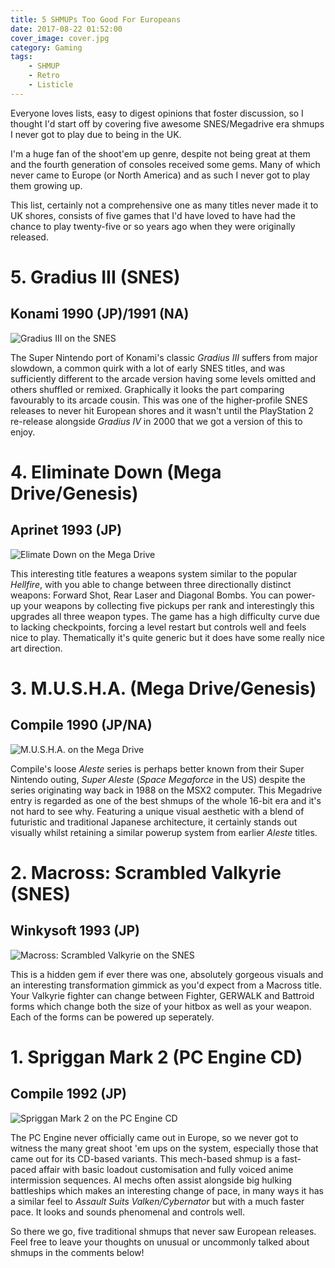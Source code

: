 ```yaml
---
title: 5 SHMUPs Too Good For Europeans
date: 2017-08-22 01:52:00
cover_image: cover.jpg
category: Gaming
tags:
    - SHMUP
    - Retro
    - Listicle
---
```


Everyone loves lists, easy to digest opinions that foster discussion, so I thought I'd start off by covering five awesome SNES/Megadrive era shmups I never got to play due to being in the UK.

<!-- more -->

I'm a huge fan of the shoot'em up genre, despite not being great at them and the fourth generation of consoles received some gems. Many of which never came to Europe (or North America) and as such I never got to play them growing up.

This list, certainly not a comprehensive one as many titles never made it to UK shores, consists of five games that I'd have loved to have had the chance to play twenty-five or so years ago when they were originally released.

# 5. Gradius III (SNES)
## Konami 1990 (JP)/1991 (NA)

![Gradius III on the SNES](Gradius3.jpg)

The Super Nintendo port of Konami's classic *Gradius III* suffers from major slowdown, a common quirk with a lot of early SNES titles, and was sufficiently different to the arcade version having some levels omitted and others shuffled or remixed. Graphically it looks the part comparing favourably to its arcade cousin. This was one of the higher-profile SNES releases to never hit European shores and it wasn't until the PlayStation 2 re-release alongside *Gradius IV* in 2000 that we got a version of this to enjoy.

# 4. Eliminate Down (Mega Drive/Genesis)
## Aprinet 1993 (JP)

![Elimate Down on the Mega Drive](EliminateDown.jpg)

This interesting title features a weapons system similar to the popular *Hellfire*, with you able to change between three directionally distinct weapons: Forward Shot, Rear Laser and Diagonal Bombs. You can power-up your weapons by collecting five pickups per rank and interestingly this upgrades all three weapon types. The game has a high difficulty curve due to lacking checkpoints, forcing a level restart but controls well and feels nice to play. Thematically it's quite generic but it does have some really nice art direction.

# 3. M.U.S.H.A. (Mega Drive/Genesis)
## Compile 1990 (JP/NA)

![M.U.S.H.A. on the Mega Drive](MUSHA.jpg)

Compile's loose *Aleste* series is perhaps better known from their Super Nintendo outing, *Super Aleste* (*Space Megaforce* in the US) despite the series originating way back in 1988 on the MSX2 computer. This Megadrive entry is regarded as one of the best shmups of the whole 16-bit era and it's not hard to see why. Featuring a unique visual aesthetic with a blend of futuristic and traditional Japanese architecture, it certainly stands out visually whilst retaining a similar powerup system from earlier *Aleste* titles.

# 2. Macross: Scrambled Valkyrie (SNES)
## Winkysoft 1993 (JP)

![Macross: Scrambled Valkyrie on the SNES](Macross.jpg)

This is a hidden gem if ever there was one, absolutely gorgeous visuals and an interesting transformation gimmick as you'd expect from a Macross title. Your Valkyrie fighter can change between Fighter, GERWALK and Battroid forms which change both the size of your hitbox as well as your weapon. Each of the forms can be powered up seperately.

# 1. Spriggan Mark 2 (PC Engine CD)
## Compile 1992 (JP)

![Spriggan Mark 2 on the PC Engine CD](SprigganMk2.jpg)

The PC Engine never officially came out in Europe, so we never got to witness the many great shoot 'em ups on the system, especially those that came out for its CD-based variants. This mech-based shmup is a fast-paced affair with basic loadout customisation and fully voiced anime intermission sequences. AI mechs often assist alongside big hulking battleships which makes an interesting change of pace, in many ways it has a similar feel to *Assault Suits Valken/Cybernator* but with a much faster pace. It looks and sounds phenomenal and controls well.

So there we go, five traditional shmups that never saw European releases. Feel free to leave your thoughts on unusual or uncommonly talked about shmups in the comments below!
